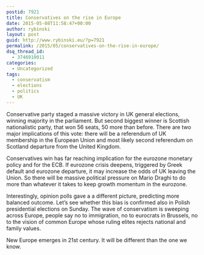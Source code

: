 ```yaml
---
postid: 7921
title: Conservatives on the rise in Europe
date: 2015-05-08T11:58:47+00:00
author: rybinski
layout: post
guid: http://www.rybinski.eu/?p=7921
permalink: /2015/05/conservatives-on-the-rise-in-europe/
dsq_thread_id:
  - 3746910011
categories:
  - Uncategorized
tags:
  - conservatism
  - elections
  - politics
  - UK
---
```

Conservative party staged a massive victory in UK general elections, winning majority in the parliament. But second biggest winner is Scottish nationalistic party, that won 56 seats, 50 more than before. There are two major implications of this vote: there will be a referendum of UK membership in the European Union and most likely second referendum on Scotland departure from the United Kingdom.

Conservatives win has far reaching implication for the eurozone monetary policy and for the ECB. If eurozone crisis deepens, triggered by Greek default and eurozone departure, it may increase the odds of UK leaving the Union. So there will be massive political pressure on Mario Draghi to do more than whatever it takes to keep growth momentum in the eurozone.

Interestingly, opinion polls gave a a different picture, predicting more balanced outcome. Let’s see whether this bias is confirmed also in Polish presidential elections on Sunday. The wave of conservatism is sweeping across Europe, people say no to immigration, no to eurocrats in Brussels, no to the vision of common Europe whose ruling elites rejects national and family values.

New Europe emerges in 21st century. It will be different than the one we know.
